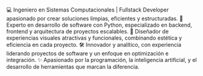 💻 Ingeniero en Sistemas Computacionales | Fullstack Developer apasionado por crear soluciones limpias, eficientes y estructuradas.
🚀 Experto en desarrollo de software con Python, especializado en backend, frontend y arquitectura de proyectos escalables.
🎨 Diseñador de experiencias visuales atractivas y funcionales, combinando estética y eficiencia en cada proyecto.
🛠️ Innovador y analítico, con experiencia liderando proyectos de software y un enfoque en optimización e integración.
✨ Apasionado por la programación, la inteligencia artificial, y el desarrollo de herramientas que marcan la diferencia.
